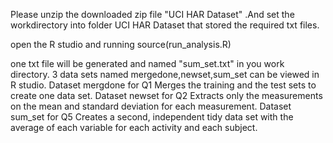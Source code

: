 Please unzip the downloaded zip file "UCI HAR Dataset" .And set the workdirectory into folder UCI HAR Dataset that stored the required txt files.

open the R studio and running source(run_analysis.R)

one txt file will be generated and named "sum_set.txt" in you work directory.
3 data sets named mergedone,newset,sum_set can be viewed in R studio.
Dataset mergdone for Q1 Merges the training and the test sets to create one data set.
Dataset newset for Q2 Extracts only the measurements on the mean and standard deviation for each measurement. 
Dataset sum_set for Q5 Creates a second, independent tidy data set with the average of each variable for each activity and each subject. 
